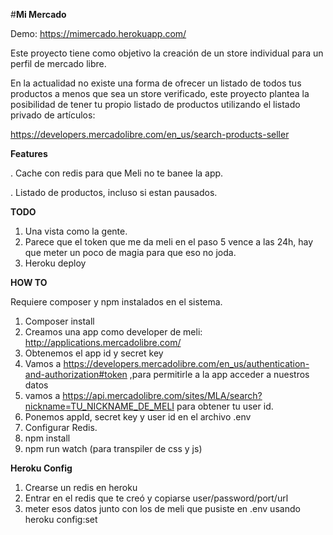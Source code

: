 #**Mi Mercado**

Demo: https://mimercado.herokuapp.com/

Este proyecto tiene como objetivo la creación de un store individual para un perfil de mercado libre.

En la actualidad no existe una forma de ofrecer un listado de todos tus productos a menos que sea un store verificado, este proyecto plantea la posibilidad de tener tu propio listado de productos utilizando el listado privado de artículos:

https://developers.mercadolibre.com/en_us/search-products-seller


**Features**

. Cache con redis para que Meli no te banee la app.

. Listado de productos, incluso si estan pausados.

**TODO**

1. Una vista como la gente. 
2. Parece que el token que me da meli en el paso 5 vence a las 24h, hay que meter un poco de magia para que eso no joda.
3. Heroku deploy

**HOW TO**

Requiere composer y npm instalados en el sistema.

1. Composer install
2. Creamos una app como developer de meli: http://applications.mercadolibre.com/
3. Obtenemos el app id y secret key
4. Vamos a https://developers.mercadolibre.com/en_us/authentication-and-authorization#token ,para permitirle a la app acceder a nuestros datos
5. vamos a https://api.mercadolibre.com/sites/MLA/search?nickname=TU_NICKNAME_DE_MELI para obtener tu user id.
6. Ponemos appId, secret key y user id en el archivo .env
7. Configurar Redis.
8. npm install
9. npm run watch (para transpiler de css y js)


**Heroku Config**
1. Crearse un redis en heroku
2. Entrar en el redis que te creó y copiarse user/password/port/url
3. meter esos datos junto con los de meli que pusiste en .env usando heroku config:set





